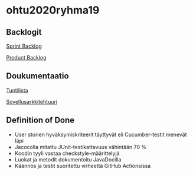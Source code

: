 # ohtu2020ryhma19

## Backlogit

[Sprint Backlog](https://github.com/Muisku/ohtu2020ryhma19/projects/1)

[Product Backlog](https://github.com/Muisku/ohtu2020ryhma19/projects/2)


## Doukumentaatio

[Tuntilista](https://github.com/Muisku/ohtu2020ryhma19/blob/main/Dokumentaatio/Tunnit.md)

[Sovellusarkkitehtuuri](Dokumentaatio/Sovellusarkkitehtuuri.md)

## Definition of Done

* User storien hyväksymiskriteerit täyttyvät eli Cucumber-testit menevät läpi
* Jacocolla mitattu JUnit-testikattavuus vähintään 70 %
* Koodin tyyli vastaa checkstyle-määrittelyjä
* Luokat ja metodit dokumentoitu JavaDocilla
* Käännös ja testit suoritettu virheettä GitHub Actionsissa

